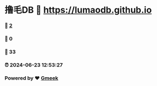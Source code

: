 # 撸毛DB :link: https://lumaodb.github.io 
### :page_facing_up: [2](https://lumaodb.github.io/tag.html) 
### :speech_balloon: 0 
### :hibiscus: 33 
### :alarm_clock: 2024-06-23 12:53:27 
### Powered by :heart: [Gmeek](https://github.com/Meekdai/Gmeek)
